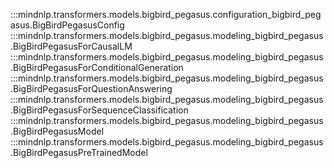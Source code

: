 :::mindnlp.transformers.models.bigbird_pegasus.configuration_bigbird_pegasus.BigBirdPegasusConfig
:::mindnlp.transformers.models.bigbird_pegasus.modeling_bigbird_pegasus.BigBirdPegasusForCausalLM
:::mindnlp.transformers.models.bigbird_pegasus.modeling_bigbird_pegasus.BigBirdPegasusForConditionalGeneration
:::mindnlp.transformers.models.bigbird_pegasus.modeling_bigbird_pegasus.BigBirdPegasusForQuestionAnswering
:::mindnlp.transformers.models.bigbird_pegasus.modeling_bigbird_pegasus.BigBirdPegasusForSequenceClassification
:::mindnlp.transformers.models.bigbird_pegasus.modeling_bigbird_pegasus.BigBirdPegasusModel
:::mindnlp.transformers.models.bigbird_pegasus.modeling_bigbird_pegasus.BigBirdPegasusPreTrainedModel